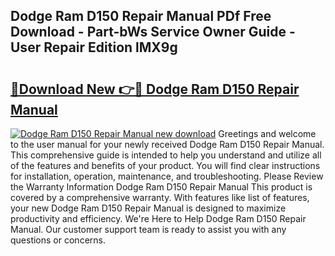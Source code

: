## Dodge Ram D150 Repair Manual PDf Free Download - Part-bWs Service Owner Guide - User Repair Edition lMX9g

# <h2><a href="http://bc83425.oget.top/?id=Dodge+Ram+D150+Repair+Manual">🔗Download New 👉🔴 Dodge Ram D150 Repair Manual</a></h2>

[![Dodge Ram D150 Repair Manual new download](https://i.imgur.com/5g1atiW.png)](http://bc83425.oget.top/?id=Dodge+Ram+D150+Repair+Manual)
Greetings and welcome to the user manual for your newly received Dodge Ram D150 Repair Manual. This comprehensive guide is intended to help you understand and utilize all of the features and benefits of your product. You will find clear instructions for installation, operation, maintenance, and troubleshooting. Please Review the Warranty Information Dodge Ram D150 Repair Manual This product is covered by a comprehensive warranty. With features like list of features, your new Dodge Ram D150 Repair Manual is designed to maximize productivity and efficiency. We're Here to Help Dodge Ram D150 Repair Manual. Our customer support team is ready to assist you with any questions or concerns.
